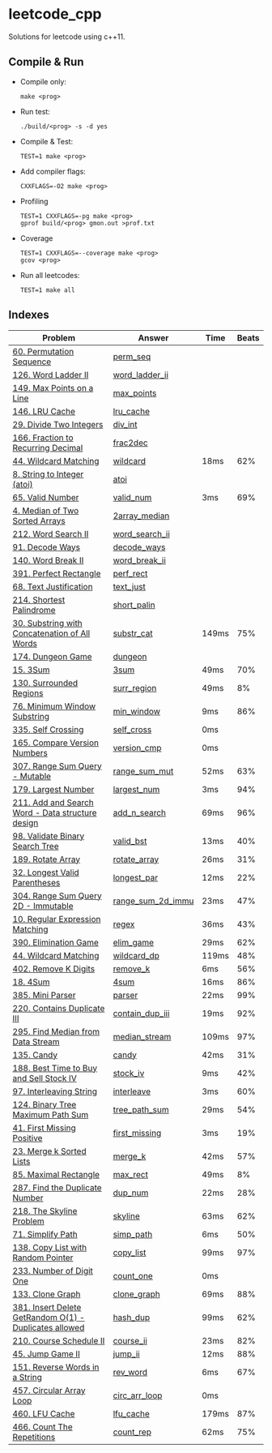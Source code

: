 # leetcode_cpp

Solutions for leetcode using c++11.

## Compile & Run

-   Compile only:

    `make <prog>`

-   Run test:

    `./build/<prog> -s -d yes`

-   Compile & Test:

    `TEST=1 make <prog>`

-   Add compiler flags:

    `CXXFLAGS=-O2 make <prog>`

-   Profiling

    ```
    TEST=1 CXXFLAGS=-pg make <prog>
    gprof build/<prog> gmon.out >prof.txt
    ```

-   Coverage

    ```
    TEST=1 CXXFLAGS=--coverage make <prog>
    gcov <prog>
    ```

-   Run all leetcodes:

    `TEST=1 make all`

## Indexes

| Problem                                                                                                                                  | Answer                                           |  Time | Beats |
|------------------------------------------------------------------------------------------------------------------------------------------|--------------------------------------------------|-------|-------|
| [60. Permutation Sequence](<https://leetcode.com/problems/permutation-sequence/>)                                                        | [perm_seq](<src/perm_seq.cpp>)                   |       |       |
| [126. Word Ladder II](<https://leetcode.com/problems/word-ladder-ii/>)                                                                   | [word_ladder_ii](<src/word_ladder_ii.cpp>)       |       |       |
| [149. Max Points on a Line](<https://leetcode.com/problems/max-points-on-a-line/>)                                                       | [max_points](<src/max_points.cpp>)               |       |       |
| [146. LRU Cache](<https://leetcode.com/problems/lru-cache/>)                                                                             | [lru_cache](<src/lru_cache.cpp>)                 |       |       |
| [29. Divide Two Integers](<https://leetcode.com/problems/divide-two-integers/>)                                                          | [div_int](<src/div_int.cpp>)                     |       |       |
| [166. Fraction to Recurring Decimal](<https://leetcode.com/problems/fraction-to-recurring-decimal/>)                                     | [frac2dec](<src/frac2dec.cpp>)                   |       |       |
| [44. Wildcard Matching](<https://leetcode.com/problems/wildcard-matching/>)                                                              | [wildcard](<src/wildcard.cpp>)                   |  18ms |   62% |
| [8. String to Integer (atoi)](<https://leetcode.com/problems/string-to-integer-atoi/>)                                                   | [atoi](<src/atoi.cpp>)                           |       |       |
| [65. Valid Number](<https://leetcode.com/problems/valid-number/>)                                                                        | [valid_num](<src/valid_num.cpp>)                 |   3ms |   69% |
| [4. Median of Two Sorted Arrays](<https://leetcode.com/problems/median-of-two-sorted-arrays/>)                                           | [2array_median](<src/2array_median.cpp>)         |       |       |
| [212. Word Search II](<https://leetcode.com/problems/word-search-ii/>)                                                                   | [word_search_ii](<src/word_search_ii.cpp>)       |       |       |
| [91. Decode Ways](<https://leetcode.com/problems/decode-ways/>)                                                                          | [decode_ways](<src/decode_ways.cpp>)             |       |       |
| [140. Word Break II](<https://leetcode.com/problems/word-break-ii/>)                                                                     | [word_break_ii](<src/word_break_ii.cpp>)         |       |       |
| [391. Perfect Rectangle](<https://leetcode.com/problems/perfect-rectangle/>)                                                             | [perf_rect](<src/perf_rect.cpp>)                 |       |       |
| [68. Text Justification](<https://leetcode.com/problems/text-justification/>)                                                            | [text_just](<src/text_just.cpp>)                 |       |       |
| [214. Shortest Palindrome](<https://leetcode.com/problems/shortest-palindrome/>)                                                         | [short_palin](<src/short_palin.cpp>)             |       |       |
| [30. Substring with Concatenation of All Words](<https://leetcode.com/problems/substring-with-concatenation-of-all-words/>)              | [substr_cat](<src/substr_cat.cpp>)               | 149ms |   75% |
| [174. Dungeon Game](<https://leetcode.com/problems/dungeon-game/>)                                                                       | [dungeon](<src/dungeon.cpp>)                     |       |       |
| [15. 3Sum](<https://leetcode.com/problems/3sum/>)                                                                                        | [3sum](<src/3sum.cpp>)                           |  49ms |   70% |
| [130. Surrounded Regions](<https://leetcode.com/problems/surrounded-regions/>)                                                           | [surr_region](<src/surr_region.cpp>)             |  49ms |    8% |
| [76. Minimum Window Substring](<https://leetcode.com/problems/minimum-window-substring/>)                                                | [min_window](<src/min_window.cpp>)               |   9ms |   86% |
| [335. Self Crossing](<https://leetcode.com/problems/self-crossing/>)                                                                     | [self_cross](<src/self_cross.cpp>)               |   0ms |       |
| [165. Compare Version Numbers](<https://leetcode.com/problems/compare-version-numbers/>)                                                 | [version_cmp](<src/version_cmp.cpp>)             |   0ms |       |
| [307. Range Sum Query - Mutable](<https://leetcode.com/problems/range-sum-query-mutable/>)                                               | [range_sum_mut](<src/range_sum_mut.cpp>)         |  52ms |   63% |
| [179. Largest Number](<https://leetcode.com/problems/largest-number/>)                                                                   | [largest_num](<src/largest_num.cpp>)             |   3ms |   94% |
| [211. Add and Search Word - Data structure design](<https://leetcode.com/problems/add-and-search-word-data-structure-design/>)           | [add_n_search](<src/add_n_search.cpp>)           |  69ms |   96% |
| [98. Validate Binary Search Tree](<https://leetcode.com/problems/validate-binary-search-tree/>)                                          | [valid_bst](<src/valid_bst.cpp>)                 |  13ms |   40% |
| [189. Rotate Array](<https://leetcode.com/problems/rotate-array/>)                                                                       | [rotate_array](<src/rotate_array.cpp>)           |  26ms |   31% |
| [32. Longest Valid Parentheses](<https://leetcode.com/problems/longest-valid-parentheses/>)                                              | [longest_par](<src/longest_par.cpp>)             |  12ms |   22% |
| [304. Range Sum Query 2D - Immutable](<https://leetcode.com/problems/range-sum-query-2d-immutable/>)                                     | [range_sum_2d_immu](<src/range_sum_2d_immu.cpp>) |  23ms |   47% |
| [10. Regular Expression Matching](<https://leetcode.com/problems/regular-expression-matching/>)                                          | [regex](<src/regex.cpp>)                         |  36ms |   43% |
| [390. Elimination Game](<https://leetcode.com/problems/elimination-game/>)                                                               | [elim_game](<src/elim_game.cpp>)                 |  29ms |   62% |
| [44. Wildcard Matching](<https://leetcode.com/problems/wildcard-matching/>)                                                              | [wildcard_dp](<src/wildcard_dp.cpp>)             | 119ms |   48% |
| [402. Remove K Digits](<https://leetcode.com/problems/remove-k-digits/>)                                                                 | [remove_k](<src/remove_k.cpp>)                   |   6ms |   56% |
| [18. 4Sum](<https://leetcode.com/problems/4sum/>)                                                                                        | [4sum](<src/4sum.cpp>)                           |  16ms |   86% |
| [385. Mini Parser](<https://leetcode.com/problems/mini-parser/>)                                                                         | [parser](<src/parser.cpp>)                       |  22ms |   99% |
| [220. Contains Duplicate III](<https://leetcode.com/problems/contains-duplicate-iii/>)                                                   | [contain_dup_iii](<src/contain_dup_iii.cpp>)     |  19ms |   92% |
| [295. Find Median from Data Stream](<https://leetcode.com/problems/find-median-from-data-stream/>)                                       | [median_stream](<src/median_stream.cpp>)         | 109ms |   97% |
| [135. Candy](<https://leetcode.com/problems/candy/>)                                                                                     | [candy](<src/candy.cpp>)                         |  42ms |   31% |
| [188. Best Time to Buy and Sell Stock IV](<https://leetcode.com/problems/best-time-to-buy-and-sell-stock-iv/>)                           | [stock_iv](<src/stock_iv.cpp>)                   |   9ms |   42% |
| [97. Interleaving String](<https://leetcode.com/problems/interleaving-string/>)                                                          | [interleave](<src/interleave.cpp>)               |   3ms |   60% |
| [124. Binary Tree Maximum Path Sum](<https://leetcode.com/problems/binary-tree-maximum-path-sum/>)                                       | [tree_path_sum](<src/tree_path_sum.cpp>)         |  29ms |   54% |
| [41. First Missing Positive](<https://leetcode.com/problems/first-missing-positive/>)                                                    | [first_missing](<src/first_missing.cpp>)         |   3ms |   19% |
| [23. Merge k Sorted Lists](<https://leetcode.com/problems/merge-k-sorted-lists/>)                                                        | [merge_k](<src/merge_k.cpp>)                     |  42ms |   57% |
| [85. Maximal Rectangle](<https://leetcode.com/problems/maximal-rectangle/>)                                                              | [max_rect](<src/max_rect.cpp>)                   |  49ms |    8% |
| [287. Find the Duplicate Number](<https://leetcode.com/problems/find-the-duplicate-number/>)                                             | [dup_num](<src/dup_num.cpp>)                     |  22ms |   28% |
| [218. The Skyline Problem](<https://leetcode.com/problems/the-skyline-problem/>)                                                         | [skyline](<src/skyline.cpp>)                     |  63ms |   62% |
| [71. Simplify Path](<https://leetcode.com/problems/simplify-path/>)                                                                      | [simp_path](<src/simp_path.cpp>)                 |   6ms |   50% |
| [138. Copy List with Random Pointer](<https://leetcode.com/problems/copy-list-with-random-pointer/>)                                     | [copy_list](<src/copy_list.cpp>)                 |  99ms |   97% |
| [233. Number of Digit One](<https://leetcode.com/problems/number-of-digit-one/>)                                                         | [count_one](<src/count_one.cpp>)                 |   0ms |       |
| [133. Clone Graph](<https://leetcode.com/problems/clone-graph/>)                                                                         | [clone_graph](<src/clone_graph.cpp>)             |  69ms |   88% |
| [381. Insert Delete GetRandom O(1) - Duplicates allowed](<https://leetcode.com/problems/insert-delete-getrandom-o1-duplicates-allowed/>) | [hash_dup](<src/hash_dup.cpp>)                   |  99ms |   62% |
| [210. Course Schedule II](<https://leetcode.com/problems/course-schedule-ii/>)                                                           | [course_ii](<src/course_ii.cpp>)                 |  23ms |   82% |
| [45. Jump Game II](<https://leetcode.com/problems/jump-game-ii/>)                                                                        | [jump_ii](<src/jump_ii.cpp>)                     |  12ms |   88% |
| [151. Reverse Words in a String](<https://leetcode.com/problems/reverse-words-in-a-string/>)                                             | [rev_word](<src/rev_word.cpp>)                   |   6ms |   67% |
| [457. Circular Array Loop](<https://leetcode.com/problems/circular-array-loop/>)                                                         | [circ_arr_loop](<src/circ_arr_loop.cpp>)         |   0ms |       |
| [460. LFU Cache](<https://leetcode.com/problems/lfu-cache/>)                                                                             | [lfu_cache](<src/lfu_cache.cpp>)                 | 179ms |   87% |
| [466. Count The Repetitions](<https://leetcode.com/problems/count-the-repetitions/>)                                                     | [count_rep](<src/count_rep.cpp>)                 |  62ms |   75% |

